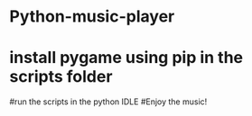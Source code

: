 # Python-music-player
# install pygame using pip in the scripts folder
#run the scripts in the python IDLE
#Enjoy the music!
